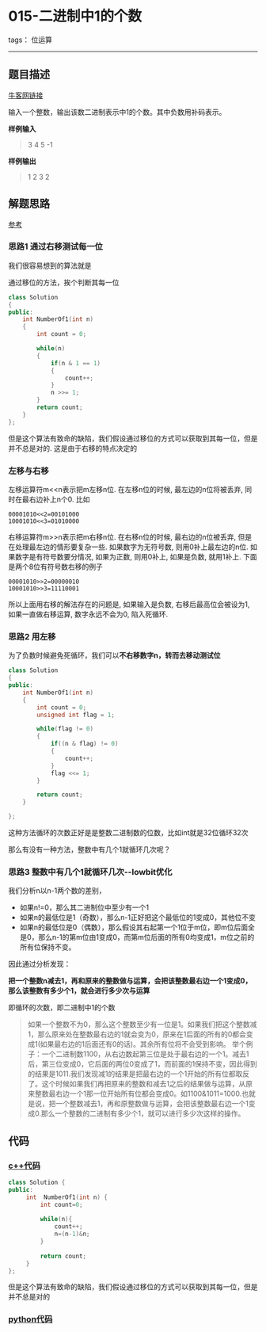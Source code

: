 # 015-二进制中1的个数

tags： 位运算

---

## 题目描述

[牛客网链接](https://www.nowcoder.com/practice/8ee967e43c2c4ec193b040ea7fbb10b8?tpId=13&tqId=11164&rp=2&ru=%2Fta%2Fcoding-interviews&qru=%2Fta%2Fcoding-interviews%2Fquestion-ranking&tPage=1)

输入一个整数，输出该数二进制表示中1的个数。其中负数用补码表示。

**样例输入**

> 3 4 5 -1

**样例输出**

> 1 2 3 2

## 解题思路

[参考]([https://github.com/gatieme/CodingInterviews/tree/master/010-%E4%BA%8C%E8%BF%9B%E5%88%B6%E4%B8%AD1%E7%9A%84%E4%B8%AA%E6%95%B0](https://github.com/gatieme/CodingInterviews/tree/master/010-二进制中1的个数))

### 思路1 通过右移测试每一位

我们很容易想到的算法就是

通过移位的方法，挨个判断其每一位

```c++
class Solution
{
public:
    int NumberOf1(int n)
    {
        int count = 0;

        while(n)
        {
            if(n & 1 == 1)
            {
                count++;
            }
            n >>= 1;
        }
        return count;
    }
};
```

但是这个算法有致命的缺陷，我们假设通过移位的方式可以获取到其每一位，但是并不总是对的. 这是由于右移的特点决定的

### 左移与右移

左移运算符m<<n表示把m左移n位. 在左移n位的时候, 最左边的n位将被丢弃, 同时在最右边补上n个0. 比如

```
00001010<<2=00101000
10001010<<3=01010000
```

右移运算符m>>n表示把m右移n位. 在右移n位的时候, 最右边的n位被丢弃, 但是在处理最左边的情形要复杂一些. 如果数字为无符号数, 则用0补上最左边的n位. 如果数字是有符号数要分情况, 如果为正数, 则用0补上, 如果是负数, 就用1补上. 下面是两个8位有符号数右移的例子

```
00001010>>2=00000010
10001010>>3=11110001
```

所以上面用右移的解法存在的问题是, 如果输入是负数, 右移后最高位会被设为1, 如果一直做右移运算, 数字永远不会为0, 陷入死循环.

### 思路2 用左移

为了负数时候避免死循环，我们可以**不右移数字n，转而去移动测试位**

```c++
class Solution
{
public:
    int NumberOf1(int n)
    {
        int count = 0;
        unsigned int flag = 1;

        while(flag != 0)
        {
            if((n & flag) != 0)
            {
                count++;
            }
            flag <<= 1;
        }

        return count;
    }

};
```

这种方法循环的次数正好是是整数二进制数的位数，比如int就是32位循环32次

那么有没有一种方法，整数中有几个1就循环几次呢？



### 思路3 整数中有几个1就循环几次--lowbit优化

我们分析n以n-1两个数的差别，

- 如果n!=0，那么其二进制位中至少有一个1
- 如果n的最低位是1（奇数），那么n-1正好把这个最低位的1变成0，其他位不变
- 如果n的最低位是0（偶数），那么假设其右起第一个1位于m位，即m位后面全是0，那么n-1的第m位由1变成0，而第m位后面的所有0均变成1，m位之前的所有位保持不变。

因此通过分析发现：

**把一个整数n减去1，再和原来的整数做与运算，会把该整数最右边一个1变成0，那么该整数有多少个1，就会进行多少次与运算**

即循环的次数，即二进制中1的个数

> 如果一个整数不为0，那么这个整数至少有一位是1。如果我们把这个整数减1，那么原来处在整数最右边的1就会变为0，原来在1后面的所有的0都会变成1(如果最右边的1后面还有0的话)。其余所有位将不会受到影响。 举个例子：一个二进制数1100，从右边数起第三位是处于最右边的一个1。减去1后，第三位变成0，它后面的两位0变成了1，而前面的1保持不变，因此得到的结果是1011.我们发现减1的结果是把最右边的一个1开始的所有位都取反了。这个时候如果我们再把原来的整数和减去1之后的结果做与运算，从原来整数最右边一个1那一位开始所有位都会变成0。如1100&1011=1000.也就是说，把一个整数减去1，再和原整数做与运算，会把该整数最右边一个1变成0.那么一个整数的二进制有多少个1，就可以进行多少次这样的操作。

## 代码
### [c++代码](./src/cpp/015-二进制中1的个数.cpp)

```c++
class Solution {
public:
     int  NumberOf1(int n) {
         int count=0;
         
         while(n){
             count++;
             n=(n-1)&n;
         }
         
         return count;
     }
};
```

但是这个算法有致命的缺陷，我们假设通过移位的方式可以获取到其每一位，但是并不总是对的



### [python代码](./src/python/015-二进制中1的个数.py)

```python

```

